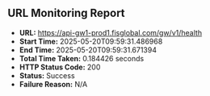 ## URL Monitoring Report

- **URL:** https://api-gw1-prod1.fisglobal.com/gw/v1/health
- **Start Time:** 2025-05-20T09:59:31.486968
- **End Time:** 2025-05-20T09:59:31.671394
- **Total Time Taken:** 0.184426 seconds
- **HTTP Status Code:** 200
- **Status:** Success
- **Failure Reason:** N/A
